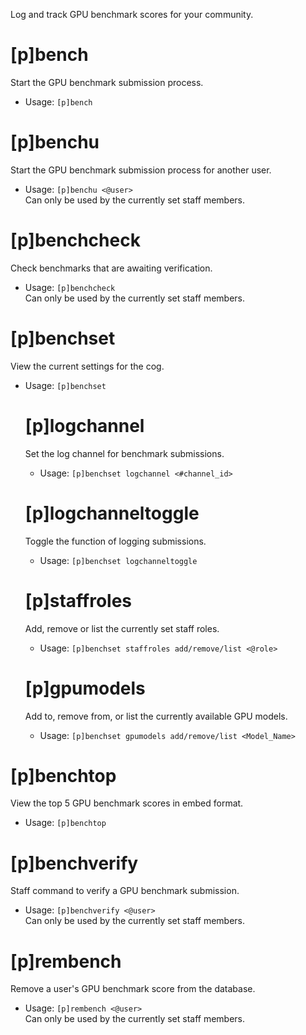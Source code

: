 Log and track GPU benchmark scores for your community.

# [p]bench
Start the GPU benchmark submission process.<br/>
 - Usage: `[p]bench`
 
# [p]benchu
Start the GPU benchmark submission process for another user.<br/>
 - Usage: `[p]benchu <@user>`<br/>
 Can only be used by the currently set staff members.

# [p]benchcheck
Check benchmarks that are awaiting verification.<br/>
 - Usage: `[p]benchcheck`<br/>
 Can only be used by the currently set staff members.

# [p]benchset
View the current settings for the cog.<br/>
 - Usage: `[p]benchset`

    # [p]logchannel
    Set the log channel for benchmark submissions.<br/>
    - Usage: `[p]benchset logchannel <#channel_id>`

    # [p]logchanneltoggle
    Toggle the function of logging submissions.<br/>
    - Usage: `[p]benchset logchanneltoggle`

    # [p]staffroles
    Add, remove or list the currently set staff roles.<br/>
    - Usage: `[p]benchset staffroles add/remove/list <@role>`

    # [p]gpumodels
    Add to, remove from, or list the currently available GPU models.<br/>
    - Usage: `[p]benchset gpumodels add/remove/list <Model_Name>`

# [p]benchtop
View the top 5 GPU benchmark scores in embed format.<br/>
 - Usage: `[p]benchtop`

# [p]benchverify
Staff command to verify a GPU benchmark submission.<br/>
 - Usage: `[p]benchverify <@user>`<br/>
Can only be used by the currently set staff members.

# [p]rembench
Remove a user's GPU benchmark score from the database.<br/>
 - Usage: `[p]rembench <@user>`<br/>
 Can only be used by the currently set staff members.